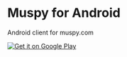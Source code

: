 # Muspy for Android

Android client for muspy.com

<a href="https://play.google.com/store/apps/details?id=com.danielme.muspyforandroid">
  <img alt="Get it on Google Play"
       src="https://developer.android.com/images/brand/en_generic_rgb_wo_60.png" />
</a>
